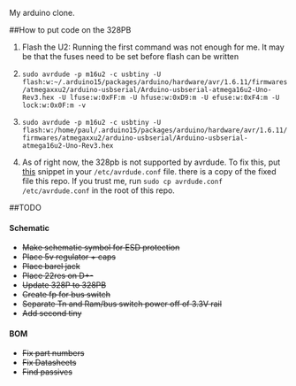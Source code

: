 My arduino clone.

##How to put code on the 328PB
1. Flash the U2:
  Running the first command was not enough for me. It may be that the fuses need to be set before flash can be written
  1. ```sudo avrdude -p m16u2 -c usbtiny -U flash:w:~/.arduino15/packages/arduino/hardware/avr/1.6.11/firmwares/atmegaxxu2/arduino-usbserial/Arduino-usbserial-atmega16u2-Uno-Rev3.hex -U lfuse:w:0xFF:m -U hfuse:w:0xD9:m -U efuse:w:0xF4:m -U lock:w:0x0F:m -v```
  2. ```sudo avrdude -p m16u2 -c usbtiny -U flash:w:/home/paul/.arduino15/packages/arduino/hardware/avr/1.6.11/firmwares/atmegaxxu2/arduino-usbserial/Arduino-usbserial-atmega16u2-Uno-Rev3.hex```

2. As of right now, the 328pb is not supported by avrdude. To fix this, put [this](https://savannah.nongnu.org/bugs/?48237) snippet in your `/etc/avrdude.conf` file. there is a copy of the fixed file this repo. If you trust me, run `sudo cp avrdude.conf /etc/avrdude.conf` in the root of this repo.


##TODO

#### Schematic
* ~~Make schematic symbol for ESD protection~~
* ~~Place 5v regulator + caps~~
* ~~Place barel jack~~
* ~~Place 22res on D+-~~
* ~~Update 328P to 328PB~~
* ~~Create fp for bus switch~~
* ~~Separate Tn and Ram/bus switch power off of 3.3V rail~~
* ~~Add second tiny~~

#### BOM
* ~~Fix part numbers~~
* ~~Fix Datasheets~~
* ~~Find passives~~
